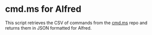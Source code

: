 # cmd.ms for Alfred

This script retrieves the CSV of commands from the [cmd.ms](https://cmd.ms) repo and returns them in JSON formatted for Alfred.
